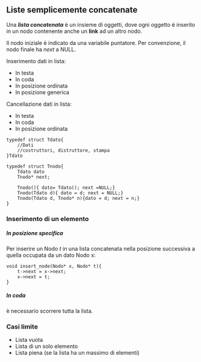 ## Liste semplicemente concatenate
Una ***lista concatenata*** è un insieme di oggetti, dove ogni oggetto è inserito in un nodo contenente anche un **link** ad un altro nodo.

Il nodo iniziale è indicato da una variabile puntatore.
Per convenzione, il nodo finale ha *next* a NULL.

Inserimento dati in lista:
- In testa
- In coda
- In posizione ordinata
- In posizione generica

Cancellazione dati in lista:
- In testa
- In coda
- In posizione ordinata

````
typedef struct Tdato{
	//Dati
	//costruttori, distruttore, stampa
}Tdato

typedef struct Tnodo{
	Tdato dato
	Tnodo* next;

	Tnodo(){ dato= Tdato(); next =NULL;}
	Tnodo(Tdato d){ dato = d; next = NULL;}
	Tnodo(Tdato d, Tnodo* n){dato = d; next = n;}
}
````

### Inserimento di un elemento
##### In posizione specifica
Per inserire un Nodo *t* in una lista concatenata nella posizione successiva a quella occupata da un dato Nodo x:

````
void insert_node(Nodo* x, Nodo* t){
	t->next = x->next;
	x->next = t;
}
````

##### In coda
è necessario scorrere tutta la lista.

### Casi limite
- Lista vuota
- Lista di un solo elemento
- Lista piena (se la lista ha un massimo di elementi)

